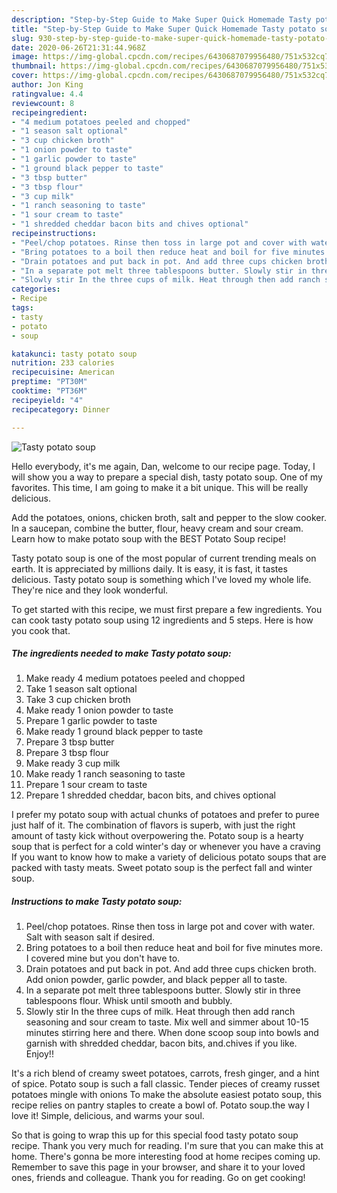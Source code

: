 ```yaml
---
description: "Step-by-Step Guide to Make Super Quick Homemade Tasty potato soup"
title: "Step-by-Step Guide to Make Super Quick Homemade Tasty potato soup"
slug: 930-step-by-step-guide-to-make-super-quick-homemade-tasty-potato-soup
date: 2020-06-26T21:31:44.968Z
image: https://img-global.cpcdn.com/recipes/6430687079956480/751x532cq70/tasty-potato-soup-recipe-main-photo.jpg
thumbnail: https://img-global.cpcdn.com/recipes/6430687079956480/751x532cq70/tasty-potato-soup-recipe-main-photo.jpg
cover: https://img-global.cpcdn.com/recipes/6430687079956480/751x532cq70/tasty-potato-soup-recipe-main-photo.jpg
author: Jon King
ratingvalue: 4.4
reviewcount: 8
recipeingredient:
- "4 medium potatoes peeled and chopped"
- "1 season salt optional"
- "3 cup chicken broth"
- "1 onion powder to taste"
- "1 garlic powder to taste"
- "1 ground black pepper to taste"
- "3 tbsp butter"
- "3 tbsp flour"
- "3 cup milk"
- "1 ranch seasoning to taste"
- "1 sour cream to taste"
- "1 shredded cheddar bacon bits and chives optional"
recipeinstructions:
- "Peel/chop potatoes. Rinse then toss in large pot and cover with water. Salt with season salt if desired."
- "Bring potatoes to a boil then reduce heat and boil for five minutes more. I covered mine but you don&#39;t have to."
- "Drain potatoes and put back in pot. And add three cups chicken broth. Add onion powder, garlic powder, and black pepper all to taste."
- "In a separate pot melt three tablespoons butter. Slowly stir in three tablespoons flour. Whisk until smooth and bubbly."
- "Slowly stir In the three cups of milk. Heat through then add ranch seasoning and sour cream to taste. Mix well and simmer about 10-15 minutes stirring here and there. When done scoop soup into bowls and garnish with shredded cheddar, bacon bits, and.chives if you like. Enjoy!!"
categories:
- Recipe
tags:
- tasty
- potato
- soup

katakunci: tasty potato soup 
nutrition: 233 calories
recipecuisine: American
preptime: "PT30M"
cooktime: "PT36M"
recipeyield: "4"
recipecategory: Dinner

---
```



![Tasty potato soup](https://img-global.cpcdn.com/recipes/6430687079956480/751x532cq70/tasty-potato-soup-recipe-main-photo.jpg)

Hello everybody, it's me again, Dan, welcome to our recipe page. Today, I will show you a way to prepare a special dish, tasty potato soup. One of my favorites. This time, I am going to make it a bit unique. This will be really delicious.

Add the potatoes, onions, chicken broth, salt and pepper to the slow cooker. In a saucepan, combine the butter, flour, heavy cream and sour cream. Learn how to make potato soup with the BEST Potato Soup recipe!

Tasty potato soup is one of the most popular of current trending meals on earth. It is appreciated by millions daily. It is easy, it is fast, it tastes delicious. Tasty potato soup is something which I've loved my whole life. They're nice and they look wonderful.


To get started with this recipe, we must first prepare a few ingredients. You can cook tasty potato soup using 12 ingredients and 5 steps. Here is how you cook that.

<!--inarticleads1-->

##### The ingredients needed to make Tasty potato soup:

1. Make ready 4 medium potatoes peeled and chopped
1. Take 1 season salt optional
1. Take 3 cup chicken broth
1. Make ready 1 onion powder to taste
1. Prepare 1 garlic powder to taste
1. Make ready 1 ground black pepper to taste
1. Prepare 3 tbsp butter
1. Prepare 3 tbsp flour
1. Make ready 3 cup milk
1. Make ready 1 ranch seasoning to taste
1. Prepare 1 sour cream to taste
1. Prepare 1 shredded cheddar, bacon bits, and chives optional


I prefer my potato soup with actual chunks of potatoes and prefer to puree just half of it. The combination of flavors is superb, with just the right amount of tasty kick without overpowering the. Potato soup is a hearty soup that is perfect for a cold winter&#39;s day or whenever you have a craving If you want to know how to make a variety of delicious potato soups that are packed with tasty meats. Sweet potato soup is the perfect fall and winter soup. 

<!--inarticleads2-->

##### Instructions to make Tasty potato soup:

1. Peel/chop potatoes. Rinse then toss in large pot and cover with water. Salt with season salt if desired.
1. Bring potatoes to a boil then reduce heat and boil for five minutes more. I covered mine but you don&#39;t have to.
1. Drain potatoes and put back in pot. And add three cups chicken broth. Add onion powder, garlic powder, and black pepper all to taste.
1. In a separate pot melt three tablespoons butter. Slowly stir in three tablespoons flour. Whisk until smooth and bubbly.
1. Slowly stir In the three cups of milk. Heat through then add ranch seasoning and sour cream to taste. Mix well and simmer about 10-15 minutes stirring here and there. When done scoop soup into bowls and garnish with shredded cheddar, bacon bits, and.chives if you like. Enjoy!!


It&#39;s a rich blend of creamy sweet potatoes, carrots, fresh ginger, and a hint of spice. Potato soup is such a fall classic. Tender pieces of creamy russet potatoes mingle with onions To make the absolute easiest potato soup, this recipe relies on pantry staples to create a bowl of. Potato soup.the way I love it! Simple, delicious, and warms your soul. 

So that is going to wrap this up for this special food tasty potato soup recipe. Thank you very much for reading. I'm sure that you can make this at home. There's gonna be more interesting food at home recipes coming up. Remember to save this page in your browser, and share it to your loved ones, friends and colleague. Thank you for reading. Go on get cooking!
